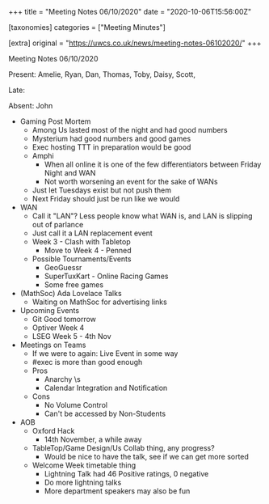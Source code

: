 +++
title = "Meeting Notes 06/10/2020"
date = "2020-10-06T15:56:00Z"

[taxonomies]
categories = ["Meeting Minutes"]

[extra]
original = "https://uwcs.co.uk/news/meeting-notes-06102020/"
+++

<p>Meeting Notes 06/10/2020</p>

<!-- more -->

Present: Amelie, Ryan, Dan, Thomas, Toby, Daisy, Scott,

Late:

Absent: John

  - Gaming Post Mortem
      - Among Us lasted most of the night and had good numbers
      - Mysterium had good numbers and good games
      - Exec hosting TTT in preparation would be good
      - Amphi
          - When all online it is one of the few differentiators between Friday Night and WAN
          - Not worth worsening an event for the sake of WANs
      - Just let Tuesdays exist but not push them
      - Next Friday should just be run like we would
  - WAN
      - Call it "LAN"? Less people know what WAN is, and LAN is slipping out of parlance
      - Just call it a LAN replacement event
      - Week 3 - Clash with Tabletop
          - Move to Week 4 - Penned
      - Possible Tournaments/Events
          - GeoGuessr
          - SuperTuxKart - Online Racing Games
          - Some free games
  - (MathSoc) Ada Lovelace Talks
      - Waiting on MathSoc for advertising links
  - Upcoming Events
      - Git Good tomorrow
      - Optiver Week 4
      - LSEG Week 5 - 4th Nov
  - Meetings on Teams
      - If we were to again: Live Event in some way
      - \#exec is more than good enough
      - Pros
          - Anarchy \\s
          - Calendar Integration and Notification
      - Cons
          - No Volume Control
          - Can't be accessed by Non-Students
  - AOB
      - Oxford Hack
          - 14th November, a while away
      - TableTop/Game Design/Us Collab thing, any progress?
          - Would be nice to have the talk, see if we can get more sorted
      - Welcome Week timetable thing
          - Lightning Talk had 46 Positive ratings, 0 negative
          - Do more lightning talks
          - More department speakers may also be fun

